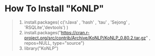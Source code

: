 # How To Install "KoNLP"

> 1. install.packages( c('rJava' , 'hash' , 'tau' , 'Sejong' , 'RSQLite','devtools') )
> 2. install.packages("https://cran.r-project.org/src/contrib/Archive/KoNLP/KoNLP_0.80.2.tar.gz" , repos=NULL, type="source")
> 3. library("KoNLP")

